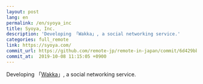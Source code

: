 ```yaml
---
layout: post
lang: en
permalink: /en/syoya_inc
title: Syoya, Inc.
description: 'Developing 「Wakka」, a social networking service.'
categories: full_remote
link: https://syoya.com/
commit_url: https://github.com/remote-jp/remote-in-japan/commit/6d429bba279cbf14d5345ad9a1d7a1016e3a4636
commit_at:  2019-10-08 11:15:05 +0900
---
```


<p>Developing 「<a href="https://wakka.io">Wakka</a>」, a social networking service.</p>
